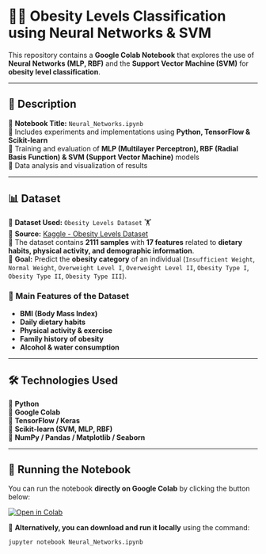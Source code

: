 # 🏋️‍♂️ Obesity Levels Classification using Neural Networks & SVM  

This repository contains a **Google Colab Notebook** that explores the use of **Neural Networks (MLP, RBF)** and the **Support Vector Machine (SVM)** for **obesity level classification**.  

---

## 📌 Description  

🔹 **Notebook Title:** `Neural_Networks.ipynb`  
🔹 Includes experiments and implementations using **Python, TensorFlow & Scikit-learn**  
🔹 Training and evaluation of **MLP (Multilayer Perceptron), RBF (Radial Basis Function) & SVM (Support Vector Machine)** models  
🔹 Data analysis and visualization of results  

---

## 📊 Dataset  

📁 **Dataset Used:** `Obesity Levels Dataset` 🏋️  
🔹 **Source:** [Kaggle - Obesity Levels Dataset](https://www.kaggle.com/datasets/fatemehmehrparvar/obesity-levels)  
🔹 The dataset contains **2111 samples** with **17 features** related to **dietary habits, physical activity, and demographic information**.  
🔹 **Goal:** Predict the **obesity category** of an individual (`Insufficient Weight`, `Normal Weight`, `Overweight Level I`, `Overweight Level II`, `Obesity Type I`, `Obesity Type II`, `Obesity Type III`).  

### **🔢 Main Features of the Dataset**
- **BMI (Body Mass Index)**  
- **Daily dietary habits**  
- **Physical activity & exercise**  
- **Family history of obesity**  
- **Alcohol & water consumption**  

---

## 🛠 Technologies Used  

🔹 **Python**  
🔹 **Google Colab**  
🔹 **TensorFlow / Keras**  
🔹 **Scikit-learn (SVM, MLP, RBF)**  
🔹 **NumPy / Pandas / Matplotlib / Seaborn**  

---

## 🚀 Running the Notebook  

You can run the notebook **directly on Google Colab** by clicking the button below:  

[![Open in Colab](https://colab.research.google.com/assets/colab-badge.svg)](https://colab.research.google.com/drive/1Ac5nmM_jRH36yzfdRt2-GO2jdqRto9jE?usp=sharing)

📌 **Alternatively, you can download and run it locally** using the command:  

```sh
jupyter notebook Neural_Networks.ipynb
